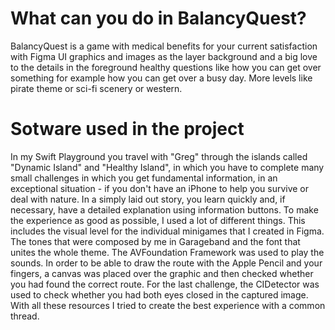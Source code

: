# What can you do in BalancyQuest?

BalancyQuest is a game with medical benefits for your current satisfaction with Figma UI graphics and images as the layer background and a big love to the details in the foreground healthy questions like how you can get over something for example how you can get over a busy day. More levels like pirate theme or sci-fi scenery or western.

# Sotware used in the project

In my Swift Playground you travel with "Greg" through the islands called "Dynamic Island" and "Healthy Island", in which you have to complete many small challenges in which you get fundamental information, in an exceptional situation - if you don't have an iPhone to help you survive or deal with nature. In a simply laid out story, you learn quickly and, if necessary, have a detailed explanation using information buttons. To make the experience as good as possible, I used a lot of different things. This includes the visual level for the individual minigames that I created in Figma. The tones that were composed by me in Garageband and the font that unites the whole theme. The AVFoundation Framework was used to play the sounds. In order to be able to draw the route with the Apple Pencil and your fingers, a canvas was placed over the graphic and then checked whether you had found the correct route. For the last challenge, the CIDetector was used to check whether you had both eyes closed in the captured image. With all these resources I tried to create the best experience with a common thread.
